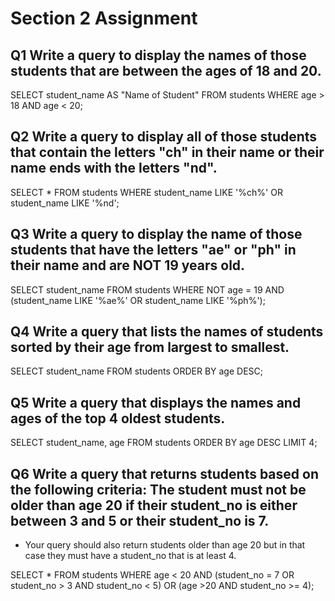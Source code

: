 #  Section 2 Assignment
## Q1 Write a query to display the names of those students that are between the ages of 18 and 20.

SELECT student_name AS "Name of Student" 
FROM students
WHERE age > 18 AND age < 20;

## Q2 Write a query to display all of those students that contain the letters "ch" in their name or their name ends with the letters  "nd".

SELECT * FROM students
WHERE student_name LIKE '%ch%'
OR student_name LIKE '%nd';

## Q3 Write a query to display the name of those students that have the letters "ae" or "ph" in their name and are NOT 19 years old.

SELECT student_name FROM students
WHERE NOT age = 19
AND (student_name LIKE '%ae%'
OR student_name LIKE '%ph%');

## Q4 Write a query that lists the names of students sorted by their age from largest to smallest. 

SELECT student_name FROM students
ORDER BY age DESC;

## Q5 Write a query that displays the names and ages of the top 4 oldest students.

SELECT student_name, age FROM students
ORDER BY age DESC
LIMIT 4;

## Q6 Write a query that returns students based on the following criteria: The student must not be older than age 20 if their student_no is either between 3 and 5 or their student_no is 7. 
* Your query should also return students older than age 20 but in that case they must have a student_no that is at least 4.
 
SELECT * FROM students
WHERE age < 20
AND (student_no = 7 OR student_no > 3 AND student_no < 5)
OR (age >20 AND student_no >= 4);